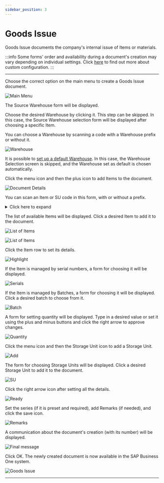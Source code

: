 ```yaml
---
sidebar_position: 3
---
```


# Goods Issue

Goods Issue documents the company's internal issue of Items or materials.

:::info
    Some forms' order and availability during a document's creation may vary depending on individual settings. Click [here](../../administrator-guide/custom-configuration/overview.md) to find out more about custom configuration.
:::

---

Choose the correct option on the main menu to create a Goods Issue document.

![Main Menu](./media/main-menu-goods-issue.webp)

The Source Warehouse form will be displayed.

Choose the desired Warehouse by clicking it. This step can be skipped. In this case, the Source Warehouse selection form will be displayed after choosing a specific Item.

You can choose a Warehouse by scanning a code with a Warehouse prefix or without it.

![Warehouse](./media/goods-issue-warehouses.webp)

It is possible to [set up a default Warehouse](../starting.md#documents-tab). In this case, the Warehouse Selection screen is skipped, and the Warehouse set as default is chosen automatically.

Click the menu icon and then the plus icon to add Items to the document.

![Document Details](./media/goods-issue-document-details.webp)

You can scan an Item or SU code in this form, with or without a prefix.
<details>
<summary>Click here to expand</summary>
<div>
Scanning an Item code of an Item that is not on the list adds the Item to the list.
Scanning a code without a prefix leads to interpreting it as an Item code and works as described above.

If a code without a prefix is scanned and an Item with this code is not found, the application attempts to validate the code as an SU code.
![Barcode](./media/barcode.png)

You can scan an Item or SU code in this form, with or without a prefix. Scanning an Item code of an Item that is on the list leads to the quantity.
![Quantity](./media/quantity.png)
</div>
</details>

The list of available Items will be displayed. Click a desired Item to add it to the document.

![List of Items](./media/goods-issue-list-of-items.webp)

![List of Items](./media/goods-issue-list-of-items-new.webp)

Click the Item row to set its details.

![Highlight](./media/goods-issue-list-of-items-highlight.webp)

If the Item is managed by serial numbers, a form for choosing it will be displayed.

![Serials](./media/goods-issue-serials.webp)

If the Item is managed by Batches, a form for choosing it will be displayed. Click a desired batch to choose from it.

![Batch](./media/goods-issue-batch.webp)

A form for setting quantity will be displayed.
Type in a desired value or set it using the plus and minus buttons and click the right arrow to approve changes.

![Quantity](./media/goods-issue-quantity.webp)

Click the menu icon and then the Storage Unit icon to add a Storage Unit.

![Add](./media/goods-issue-add.webp)

The form for choosing Storage Units will be displayed.
Click a desired Storage Unit to add it to the document.

![SU](./media/goods-issue-storage-info.webp)

Click the right arrow icon after setting all the details.

![Ready](./media/goods-issue-details-ready.webp)

Set the series (if it is preset and required), add Remarks (if needed), and click the save icon.

![Remarks](./media/goods-issue-remarks.webp)

A communication about the document's creation (with its number) will be displayed.

![Final message](./media/goods-issue-final.webp)

Click OK. The newly created document is now available in the SAP Business One system.

![Goods Issue](./media/goods-issue.png)

---
